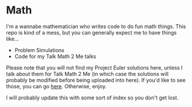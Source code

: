 # Math
I'm a wannabe mathematician who writes code to do fun math things. This repo is kind of a mess, but you can generally expect me to have things like...

- Problem Simulations
- Code for my Talk Math 2 Me talks

Please note that you will not find my Project Euler solutions here, unless I talk about them for Talk Math 2 Me (in which case the solutions will probably be modified before being uploaded into here). If you'd like to see those, you can go [here](https://github.com/SomeDatabase/ProjectEuler). Otherwise, enjoy.

I will probably update this with some sort of index so you don't get lost.
